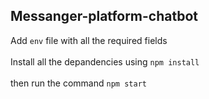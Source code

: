 ## Messanger-platform-chatbot

Add `env` file with all the required fields<br/><br/>
Install all the depandencies using `npm install`<br/><br/>
then run the command `npm start`
